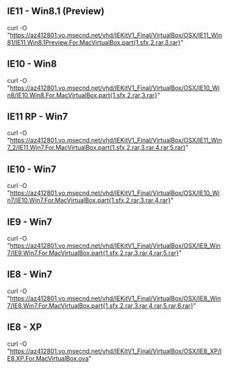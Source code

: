 ## IE11 - Win8.1 (Preview)
curl -O "https://az412801.vo.msecnd.net/vhd/IEKitV1_Final/VirtualBox/OSX/IE11_Win81/IE11.Win8.1Preview.For.MacVirtualBox.part{1.sfx,2.rar,3.rar}"

## IE10 - Win8
curl -O "https://az412801.vo.msecnd.net/vhd/IEKitV1_Final/VirtualBox/OSX/IE10_Win8/IE10.Win8.For.MacVirtualBox.part{1.sfx,2.rar,3.rar}"

## IE11 RP - Win7
curl -O "https://az412801.vo.msecnd.net/vhd/IEKitV1_Final/VirtualBox/OSX/IE11_Win7_2/IE11.Win7.For.MacVirtualBox.part{1.sfx,2.rar,3.rar,4.rar,5.rar}"

## IE10 - Win7
curl -O "https://az412801.vo.msecnd.net/vhd/IEKitV1_Final/VirtualBox/OSX/IE10_Win7/IE10.Win7.For.MacVirtualBox.part{1.sfx,2.rar,3.rar,4.rar}"

## IE9 - Win7
curl -O "https://az412801.vo.msecnd.net/vhd/IEKitV1_Final/VirtualBox/OSX/IE9_Win7/IE9.Win7.For.MacVirtualBox.part{1.sfx,2.rar,3.rar,4.rar,5.rar}"

## IE8 - Win7
curl -O "https://az412801.vo.msecnd.net/vhd/IEKitV1_Final/VirtualBox/OSX/IE8_Win7/IE8.Win7.For.MacVirtualBox.part{1.sfx,2.rar,3.rar,4.rar,5.rar,6.rar}"

## IE8 - XP
curl -O "https://az412801.vo.msecnd.net/vhd/IEKitV1_Final/VirtualBox/OSX/IE8_XP/IE8.XP.For.MacVirtualBox.ova"
